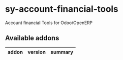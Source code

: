 # sy-account-financial-tools
Account financial Tools for Odoo/OpenERP

[//]: # (addons)

Available addons
----------------
addon | version | summary
--- | --- | ---


[//]: # (end addons)
